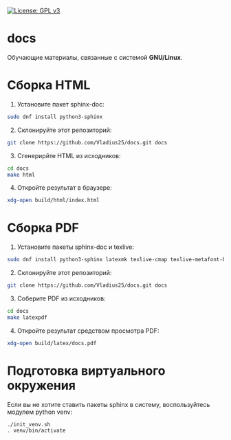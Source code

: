 [![License: GPL v3](https://img.shields.io/badge/License-GPLv3-blue.svg)](https://www.gnu.org/licenses/gpl-3.0)

# docs
Обучающие материалы, связанные с системой **GNU/Linux**. 

# Сборка HTML

1. Установите пакет sphinx-doc:

```bash
sudo dnf install python3-sphinx
```

2. Склонируйте этот репозиторий:

```bash
git clone https://github.com/Vladius25/docs.git docs
```

3. Сгенерирйте HTML из исходников:

```bash
cd docs
make html
```

4. Откройте результат в браузере:

```bash
xdg-open build/html/index.html
```
# Сборка PDF

1. Установите пакеты sphinx-doc и texlive:

```bash
sudo dnf install python3-sphinx latexmk texlive-cmap texlive-metafont-bin texlive-collection-fontsrecommended texlive-babel-russian texlive-hyphen-russian texlive-titling texlive-fancyhdr texlive-titlesec texlive-tabulary texlive-framed texlive-wrapfig texlive-parskip texlive-upquote texlive-capt-of texlive-needspace texlive-collection-langcyrillic texlive-cyrillic-bin texlive-cmcyr texlive-cyrillic-bin-bin texlive-fncychap texlive-xetex dejavu-sans-fonts dejavu-serif-fonts dejavu-sans-mono-fonts texlive-polyglossia
```

2. Склонируйте этот репозиторий:

```bash
git clone https://github.com/Vladius25/docs.git docs
```

3. Соберите PDF из исходников:

```bash
cd docs
make latexpdf
```

4. Откройте результат средством просмотра PDF:

```bash
xdg-open build/latex/docs.pdf
```

# Подготовка виртуального окружения
Если вы не хотите ставить пакеты sphinx в систему, воспользуйтесь модулем python venv:

```bash
./init_venv.sh
. venv/bin/activate
```
